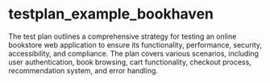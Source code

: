 # testplan_example_bookhaven
The test plan outlines a comprehensive strategy for testing an online bookstore web application to ensure its functionality, performance, security, accessibility, and compliance. The plan covers various scenarios, including user authentication, book browsing, cart functionality, checkout process, recommendation system, and error handling.
